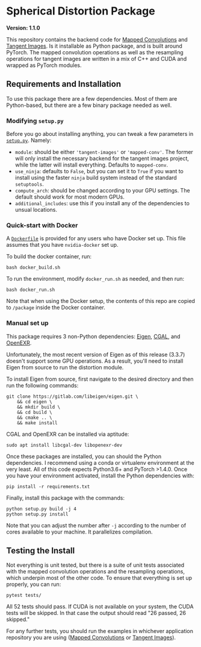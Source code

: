 # Spherical Distortion Package

**Version: 1.1.0**

This repository contains the backend code for [Mapped Convolutions](https://github.com/meder411/MappedConvolutions) and [Tangent Images](https://github.com/meder411/Tangent-Images). Is it installable as Python package, and is built around PyTorch. The mapped convolution operations as well as the resampling operations for tangent images are written in a mix of C++ and CUDA and wrapped as PyTorch modules.


## Requirements and Installation

To use this package there are a few dependencies. Most of them are Python-based, but there are a few binary package needed as well.

### Modifying `setup.py`

Before you go about installing anything, you can tweak a few parameters in [`setup.py`](./setup.py). Namely:

* `module`: should be either `'tangent-images'` or `'mapped-conv'`. The former will only install the necessary backend for the tangent images project, while the latter will install everything. Defaults to `mapped-conv`.
* `use_ninja`: defaults to `False`, but you can set it to `True` if you want to install using the faster `ninja` build system instead of the standard `setuptools`.
* `compute_arch`: should be changed according to your GPU settings. The default should work for most modern GPUs.
* `additional_includes`: use this if you install any of the dependencies to unsual locations.


### Quick-start with Docker 

A [`Dockerfile`](https://github.com/meder411/spherical-package/blob/master/Dockerfile) is provided for any users who have Docker set up. This file assumes that you have `nvidia-docker` set up.

To build the docker container, run:

```
bash docker_build.sh
```

To run the environment, modify `docker_run.sh` as needed, and then run:

```
bash docker_run.sh
```

Note that when using the Docker setup, the contents of this repo are copied to `/package` inside the Docker container.

### Manual set up

This package requires 3 non-Python dependencies: [Eigen](http://eigen.tuxfamily.org/index.php?title=Main_Page), [CGAL](https://www.cgal.org/), and [OpenEXR](https://www.openexr.com/).

Unfortunately, the most recent version of Eigen as of this release (3.3.7) doesn't support some GPU operations. As a result, you'll need to install Eigen from source to run the distortion module.

To install Eigen from source, first navigate to the desired directory and then run the following commands:

```
git clone https://gitlab.com/libeigen/eigen.git \
    && cd eigen \
    && mkdir build \
    && cd build \
    && cmake .. \
    && make install
```

CGAL and OpenEXR can be installed via aptitude:

```
sudo apt install libcgal-dev libopenexr-dev
```

Once these packages are installed, you can should the Python dependencies. I recommend using a conda or virtualenv environment at the very least. All of this code expects Python3.6+ and PyTorch >1.4.0. Once you have your environment activated, install the Python dependencies with:

```
pip install -r requirements.txt
```

Finally, install this package with the commands:

```
python setup.py build -j 4
python setup.py install
```
Note that you can adjust the number after  `-j`  according to the number of cores available to your machine. It parallelizes compilation.


## Testing the Install

Not everything is unit tested, but there is a suite of unit tests associated with the mapped convolution operations and the resampling operations, which underpin most of the other code. To ensure that everything is set up properly, you can run:

```
pytest tests/
```

All 52 tests should pass. If CUDA is not available on your system, the CUDA tests will be skipped. In that case the output should read "26 passed, 26 skipped."

For any further tests, you should run the examples in whichever application repository you are using ([Mapped Convolutions](https://github.com/meder411/MappedConvolutions) or [Tangent Images](https://github.com/meder411/Tangent-Images)).
